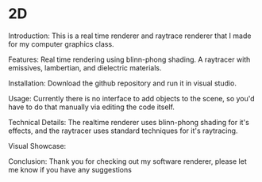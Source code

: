 # 2D
 
Introduction:
This is a real time renderer and raytrace renderer that I made for my computer graphics class.

Features:
Real time rendering using blinn-phong shading. A raytracer with emissives, lambertian, and dielectric materials.

Installation: 
Download the github repository and run it in visual studio.

Usage:
Currently there is no interface to add objects to the scene, so you'd have to do that manually via editing the code itself.

Technical Details:
The realtime renderer uses blinn-phong shading for it's effects, and the raytracer uses standard techniques for it's raytracing.

Visual Showcase:


Conclusion: 
Thank you for checking out my software renderer, please let me know if you have any suggestions
